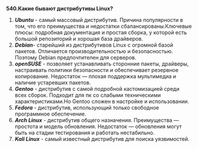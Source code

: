 **540.Какие бывают дистрибутивы Linux?**  
1. ***Ubuntu*** - самый массовый дистрибутив. Причина популярности в том, что его преимущества и недостатки сбалансированы.Ключевые плюсы: подробная документация и простая сборка, у которой есть большой репозиторий и хорошая база драйверов.  
2. ***Debian***- старейший из дистрибутивов Linux c огромной базой пакетов. Отличается производительностью и безопасностью. Поэтому Debian предпочтителен для серверов.
3. ***openSUSE*** - позволяет устанавливать сторонние пакеты, драйверы, настраивать политики безопасности и обеспечивает резервное копирование. Недостаток — плохая поддержка мультимедиа и наличие устаревших пакетов.
4. ***Gentoo*** - дистрибутив с самой подробной кастомизацией среди всех сборок. Подходит для пк со слабыми техническими характеристиками.Но Gentoo сложен в настройке и использовании.
5. ***Fedora*** - дистрибутив, использующий только свободное программное обеспечение.  
6. ***Arch Linux*** - дистрибутив общего назначения. Преимущества — простота и модель обновления.  Недостаток — обновления могут быть на стадии тестирования и работать нестабильно.
7. ***Kali Linux*** - самый известный дистрибутив для поиска уязвимостей.
